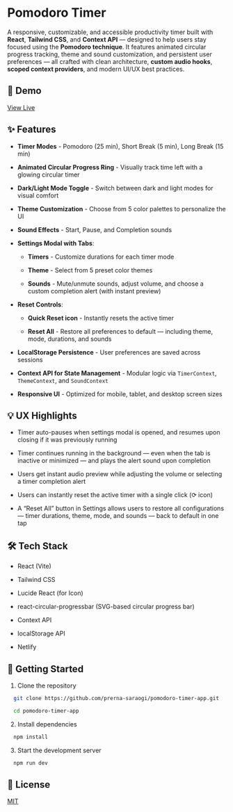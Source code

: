 # Pomodoro Timer

A responsive, customizable, and accessible productivity timer built with **React**, **Tailwind CSS**, and **Context API** — designed to help users stay focused using the **Pomodoro technique**.
It features animated circular progress tracking, theme and sound customization, and persistent user preferences — all crafted with clean architecture, **custom audio hooks**, **scoped context providers**, and modern UI/UX best practices.

## 🚀 Demo

[View Live](https://pomodoro-pro-timer.netlify.app/)

## ✨ Features

- **Timer Modes** - Pomodoro (25 min), Short Break (5 min), Long Break (15 min)

- **Animated Circular Progress Ring** - Visually track time left with a glowing circular timer

- **Dark/Light Mode Toggle** - Switch between dark and light modes for visual comfort

- **Theme Customization** - Choose from 5 color palettes to personalize the UI

- **Sound Effects** - Start, Pause, and Completion sounds

- **Settings Modal with Tabs**:

  - **Timers** - Customize durations for each timer mode

  - **Theme** - Select from 5 preset color themes

  - **Sounds** - Mute/unmute sounds, adjust volume, and choose a custom completion alert (with instant preview)

- **Reset Controls**:

  - **Quick Reset icon** - Instantly resets the active timer

  - **Reset All** - Restore all preferences to default — including theme, mode, durations, and sounds

- **LocalStorage Persistence** - User preferences are saved across sessions

- **Context API for State Management** - Modular logic via `TimerContext`, `ThemeContext`, and `SoundContext`

- **Responsive UI** - Optimized for mobile, tablet, and desktop screen sizes

## 💡 UX Highlights

- Timer auto-pauses when settings modal is opened, and resumes upon closing if it was previously running

- Timer continues running in the background — even when the tab is inactive or minimized — and plays the alert sound upon completion

- Users get instant audio preview while adjusting the volume or selecting a timer completion alert

- Users can instantly reset the active timer with a single click (⟳ icon)

- A “Reset All” button in Settings allows users to restore all configurations — timer durations, theme, mode, and sounds — back to default in one tap

## 🛠️ Tech Stack

- React (Vite)

- Tailwind CSS

- Lucide React (for Icon)

- react-circular-progressbar (SVG-based circular progress bar)

- Context API

- localStorage API

- Netlify

## 🏁 Getting Started

1. Clone the repository

```bash
  git clone https://github.com/prerna-saraogi/pomodoro-timer-app.git
```

```bash
  cd pomodoro-timer-app
```

2. Install dependencies

```bash
  npm install
```

3. Start the development server

```bash
  npm run dev
```

## 📄 License

[MIT](LICENSE)
